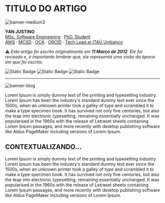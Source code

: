 # TITULO DO ARTIGO

![banner-medium3](https://github.com/yanjustino/templates/assets/357114/0628a1ce-4f15-46ab-b3c0-1e486c284515)



**YAN JUSTINO**  
[MSc. Software Engineering](https://repositorio.ufrn.br/handle/123456789/26370) · [PhD. Student](https://www.cesar.school/doutorado-profissional-em-engenharia-de-software/)  
[AWS](https://www.youracclaim.com/users/yan-justino/badges) · [MCSD](https://www.youracclaim.com/users/yan-justino/badges) · [OCA](https://www.youracclaim.com/users/yan-justino/badges) · [ORCID](https://orcid.org/0000-0001-7248-716X)  · [Tech Lead at ITAÚ Unibanco]()

⚠️ _Este artigo foi escrito originalmente em **11 Março de 2012**. Ele foi revisado e, é importante lembrar que, ele representa uma visão da época em que foi escrito_.

![Static Badge](https://img.shields.io/badge/artigo-tipo-118BA6?style=for-the-badge)
![Static Badge](https://img.shields.io/badge/evento-tipo-43BDD8?style=for-the-badge)
![Static Badge](https://img.shields.io/badge/demo-tipo-F6A506?style=for-the-badge)

---
![banner-blog](https://github.com/yanjustino/templates/assets/357114/e1921be1-c353-4da2-9698-d181c520b83c)

Lorem Ipsum is simply dummy text of the printing and typesetting industry. Lorem Ipsum has been the industry's standard dummy text ever since the 1500s, when an unknown printer took a galley of type and scrambled it to make a type specimen book. It has survived not only five centuries, but also the leap into electronic typesetting, remaining essentially unchanged. It was popularised in the 1960s with the release of Letraset sheets containing Lorem Ipsum passages, and more recently with desktop publishing software like Aldus PageMaker including versions of Lorem Ipsum.

## CONTEXTUALIZANDO...
Lorem Ipsum is simply dummy text of the printing and typesetting industry. Lorem Ipsum has been the industry's standard dummy text ever since the 1500s, when an unknown printer took a galley of type and scrambled it to make a type specimen book. It has survived not only five centuries, but also the leap into electronic typesetting, remaining essentially unchanged. It was popularised in the 1960s with the release of Letraset sheets containing Lorem Ipsum passages, and more recently with desktop publishing software like Aldus PageMaker including versions of Lorem Ipsum.


